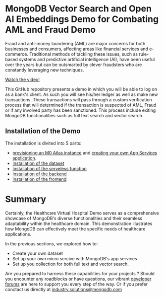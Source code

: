 # MongoDB Vector Search and Open AI Embeddings Demo for Combating AML and Fraud Demo

Fraud and anti-money laundering (AML) are major concerns for both businesses and consumers, affecting areas like financial services and e-commerce. Traditional methods of tackling these issues, such as rule-based systems and predictive artificial intelligence (AI), have been useful over the years but can be outsmarted by clever fraudsters who are constantly leveraging new techniques. 

[Watch the video!](https://drive.google.com/file/d/1s6GfU0pe5gaZIauqF6O7KRBURv_3KKNr/view?usp=drive_link)

This GitHub repository presents a demo in which you will be able to log on as a bank's client. As such you will see his/her ledger as well as make new transactions. These transactions will pass through a custom 
verification process that will determined if the transaction is suspected of AML, Fraud or if any involved party has been sanctioned. This process include exiting MongoDB functionalities such as full text search and vector search.

## Installation of the Demo

The installation is divited into 5 parts:
- [provisioning an M0 Atlas instance](https://www.mongodb.com/docs/atlas/tutorial/deploy-free-tier-cluster/) and [creating your own App Services application](https://www.mongodb.com/docs/atlas/app-services/apps/create/#:~:text=An%20App%20Services%20App%20is,and%20have%20Project%20Owner%20permissions.).
- [Installation of the dataset](./dataScripts)
- [Installation of the serveless function](./app_services)
- [Installation of the backend](./backend/)
- [Installation of the frontend](./frontend/)

# Summary

Certainly, the Healthcare Virtual Hospital Demo serves as a comprehensive showcase of MongoDB's diverse functionalities and their seamless adaptability within the healthcare domain. This demonstration illustrates how MongoDB can effectively meet the specific needs of healthcare applications.

In the previous sections, we explored how to:
- Create your own dataset
- Set up your own micro sercive with MongoDB's app services
- Set up you collection for both full text and vector search.

Are you prepared to harness these capabilities for your projects ? 
Should you encounter any roadblocks or have questions, our vibrant [developer forums](https://www.mongodb.com/community/forums/) are here to support you every step of the way. Or if you prefer conctact us directly at industry.solutions@mongodb.com